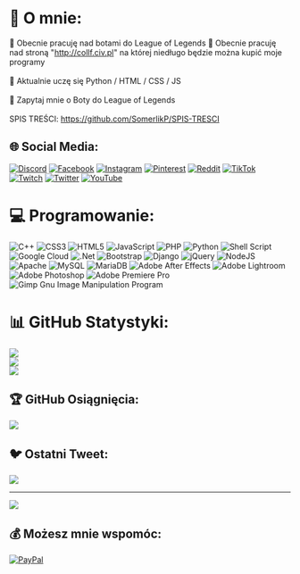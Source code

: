 <!-- https://gprm.itsvg.in/ -->

# 💫 O mnie:
🔭 Obecnie pracuję nad botami do League of Legends
🔭 Obecnie pracuję nad stroną "http://collf.civ.pl" na której niedługo będzie można kupić moje programy
<br><br>
🌱 Aktualnie uczę się Python / HTML / CSS / JS
<br><br>
💬 Zapytaj mnie o Boty do League of Legends
<br><br>
SPIS TREŚCI: https://github.com/SomerlikP/SPIS-TRESCI


## 🌐 Social Media:
[![Discord](https://img.shields.io/badge/Discord-%237289DA.svg?logo=discord&logoColor=white)](https://discord.gg/Omereeq) [![Facebook](https://img.shields.io/badge/Facebook-%231877F2.svg?logo=Facebook&logoColor=white)](https://facebook.com/a) [![Instagram](https://img.shields.io/badge/Instagram-%23E4405F.svg?logo=Instagram&logoColor=white)](https://instagram.com/a) [![Pinterest](https://img.shields.io/badge/Pinterest-%23E60023.svg?logo=Pinterest&logoColor=white)](https://pinterest.com/a) [![Reddit](https://img.shields.io/badge/Reddit-%23FF4500.svg?logo=Reddit&logoColor=white)](https://reddit.com/user/a) [![TikTok](https://img.shields.io/badge/TikTok-%23000000.svg?logo=TikTok&logoColor=white)](https://tiktok.com/@a) [![Twitch](https://img.shields.io/badge/Twitch-%239146FF.svg?logo=Twitch&logoColor=white)](https://twitch.tv/a) [![Twitter](https://img.shields.io/badge/Twitter-%231DA1F2.svg?logo=Twitter&logoColor=white)](https://twitter.com/a) [![YouTube](https://img.shields.io/badge/YouTube-%23FF0000.svg?logo=YouTube&logoColor=white)](https://youtube.com/@a) 

# 💻 Programowanie:
![C++](https://img.shields.io/badge/c++-%2300599C.svg?style=for-the-badge&logo=c%2B%2B&logoColor=white) ![CSS3](https://img.shields.io/badge/css3-%231572B6.svg?style=for-the-badge&logo=css3&logoColor=white) ![HTML5](https://img.shields.io/badge/html5-%23E34F26.svg?style=for-the-badge&logo=html5&logoColor=white) ![JavaScript](https://img.shields.io/badge/javascript-%23323330.svg?style=for-the-badge&logo=javascript&logoColor=%23F7DF1E) ![PHP](https://img.shields.io/badge/php-%23777BB4.svg?style=for-the-badge&logo=php&logoColor=white) ![Python](https://img.shields.io/badge/python-3670A0?style=for-the-badge&logo=python&logoColor=ffdd54) ![Shell Script](https://img.shields.io/badge/shell_script-%23121011.svg?style=for-the-badge&logo=gnu-bash&logoColor=white) ![Google Cloud](https://img.shields.io/badge/Google%20Cloud-%234285F4.svg?style=for-the-badge&logo=google-cloud&logoColor=white) ![.Net](https://img.shields.io/badge/.NET-5C2D91?style=for-the-badge&logo=.net&logoColor=white) ![Bootstrap](https://img.shields.io/badge/bootstrap-%23563D7C.svg?style=for-the-badge&logo=bootstrap&logoColor=white) ![Django](https://img.shields.io/badge/django-%23092E20.svg?style=for-the-badge&logo=django&logoColor=white) ![jQuery](https://img.shields.io/badge/jquery-%230769AD.svg?style=for-the-badge&logo=jquery&logoColor=white) ![NodeJS](https://img.shields.io/badge/node.js-6DA55F?style=for-the-badge&logo=node.js&logoColor=white) ![Apache](https://img.shields.io/badge/apache-%23D42029.svg?style=for-the-badge&logo=apache&logoColor=white) ![MySQL](https://img.shields.io/badge/mysql-%2300f.svg?style=for-the-badge&logo=mysql&logoColor=white) ![MariaDB](https://img.shields.io/badge/MariaDB-003545?style=for-the-badge&logo=mariadb&logoColor=white) ![Adobe After Effects](https://img.shields.io/badge/Adobe%20After%20Effects-9999FF.svg?style=for-the-badge&logo=Adobe%20After%20Effects&logoColor=white) ![Adobe Lightroom](https://img.shields.io/badge/Adobe%20Lightroom-31A8FF.svg?style=for-the-badge&logo=Adobe%20Lightroom&logoColor=white) ![Adobe Photoshop](https://img.shields.io/badge/adobephotoshop-%2331A8FF.svg?style=for-the-badge&logo=adobephotoshop&logoColor=white) ![Adobe Premiere Pro](https://img.shields.io/badge/Adobe%20Premiere%20Pro-9999FF.svg?style=for-the-badge&logo=Adobe%20Premiere%20Pro&logoColor=white) ![Gimp Gnu Image Manipulation Program](https://img.shields.io/badge/Gimp-657D8B?style=for-the-badge&logo=gimp&logoColor=FFFFFF)

# 📊 GitHub Statystyki:
![](https://github-readme-stats.vercel.app/api?username=SomerlikP&theme=blueberry&hide_border=false&include_all_commits=true&count_private=true)<br/>
![](https://github-readme-streak-stats.herokuapp.com/?user=SomerlikP&theme=blueberry&hide_border=false)<br/>
![](https://github-readme-stats.vercel.app/api/top-langs/?username=SomerlikP&theme=blueberry&hide_border=false&include_all_commits=true&count_private=true&layout=compact)

## 🏆 GitHub Osiągnięcia:
![](https://github-profile-trophy.vercel.app/?username=SomerlikP&theme=radical&no-frame=false&no-bg=true&margin-w=4)

## 🐦 Ostatni Tweet:
[![](https://gtce.itsvg.in/api?username=a)](https://github.com/VishwaGauravIn/github-twitter-card-embed)

---
[![](https://visitcount.itsvg.in/api?id=SomerlikP&icon=5&color=0)](https://visitcount.itsvg.in)

## 💰 Możesz mnie wspomóc:
[![PayPal](https://img.shields.io/badge/PayPal-00457C?style=for-the-badge&logo=paypal&logoColor=white)](https://paypal.me/a)
